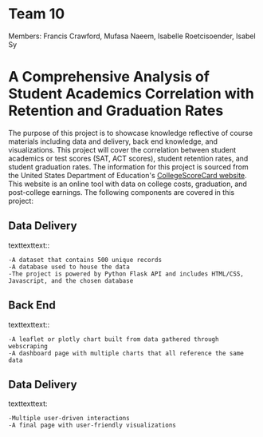 # Team 10
Members: Francis Crawford, Mufasa Naeem, Isabelle Roetcisoender, Isabel Sy

# A Comprehensive Analysis of Student Academics Correlation with Retention and Graduation Rates
The purpose of this project is to showcase knowledge reflective of course materials including data and delivery, back end knowledge, and visualizations. This project will cover the correlation between student academics or test scores (SAT, ACT scores), student retention rates, and student graduation rates. The information for this project is sourced from the United States Department of Education's [CollegeScoreCard website](https://collegescorecard.ed.gov/data/documentation/). This website is an online tool with data on college costs, graduation, and post-college earnings. The following components are covered in this project: 

## Data Delivery
texttexttext::
```-Clearly documented data components
-A dataset that contains 500 unique records
-A database used to house the data
-The project is powered by Python Flask API and includes HTML/CSS, Javascript, and the chosen database
```

## Back End 
texttexttext::
```A page created to show data visualization that runs without error
-A leaflet or plotly chart built from data gathered through webscraping
-A dashboard page with multiple charts that all reference the same data
```
## Data Delivery
texttexttext:
```-A minimum of three unique views to reflect the data 
-Multiple user-driven interactions 
-A final page with user-friendly visualizations 
```
